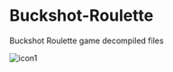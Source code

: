 # Buckshot-Roulette
Buckshot Roulette game decompiled files

![icon1](https://github.com/user-attachments/assets/2d36c4aa-069d-4257-8c89-f77f9f4d6ed6)
